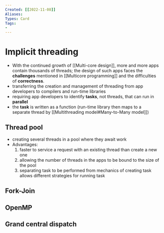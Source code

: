 ```yaml
---
Created: [[2022-11-08]]
Aliases: 
Types: Card
Tags: 
- 
---
```

# Implicit threading
- With the continued growth of [[Multi-core design]], more and more apps contain thousands of threads; the design of such apps faces the **challenges** mentioned in [[Multicore programming]] and the difficulties of **correctness**.
- transferring the creation and management of threading from app developers to compilers and run-time libraries
- requiring app developers to identify **tasks**, not threads, that can run in **parallel**
- the **task** is written as a function (run-time library then maps to a separate thread by [[Multithreading model#Many-to-Many model]])
## Thread pool
- creating several threads in a pool where they await work
- Advantages:
	1. faster to service a request with an existing thread than create a new one
	2. allowing the number of threads in the apps to be bound to the size of the pool
	3. separating task to be performed from mechanics of creating task allows different strategies for running task
## Fork-Join

## OpenMP

## Grand central dispatch